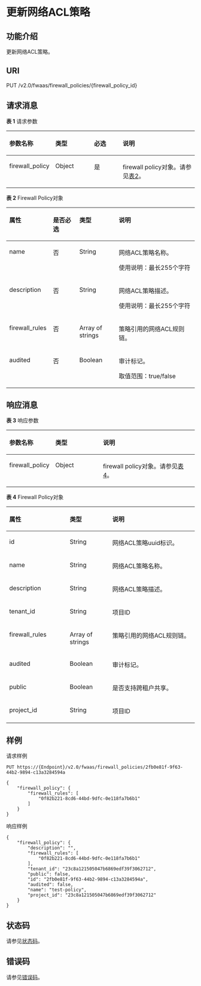 # 更新网络ACL策略<a name="vpc_firewall_0009"></a>

## 功能介绍<a name="section19593265132522"></a>

更新网络ACL策略。

## URI<a name="section46147480132522"></a>

PUT /v2.0/fwaas/firewall\_policies/\{firewall\_policy\_id\}

## 请求消息<a name="section36048911132522"></a>

**表 1**  请求参数

<a name="table8852370132522"></a>
<table><thead align="left"><tr id="row32357095132522"><th class="cellrowborder" valign="top" width="19.388061193880613%" id="mcps1.2.5.1.1"><p id="p45580669132522"><a name="p45580669132522"></a><a name="p45580669132522"></a>参数名称</p>
</th>
<th class="cellrowborder" valign="top" width="21.42785721427857%" id="mcps1.2.5.1.2"><p id="p51498842132522"><a name="p51498842132522"></a><a name="p51498842132522"></a>类型</p>
</th>
<th class="cellrowborder" valign="top" width="16.328367163283673%" id="mcps1.2.5.1.3"><p id="p56072606132522"><a name="p56072606132522"></a><a name="p56072606132522"></a>必选</p>
</th>
<th class="cellrowborder" valign="top" width="42.85571442855714%" id="mcps1.2.5.1.4"><p id="p6648170132522"><a name="p6648170132522"></a><a name="p6648170132522"></a>说明</p>
</th>
</tr>
</thead>
<tbody><tr id="row64881628132522"><td class="cellrowborder" valign="top" width="19.388061193880613%" headers="mcps1.2.5.1.1 "><p id="p14588437132522"><a name="p14588437132522"></a><a name="p14588437132522"></a>firewall_policy</p>
</td>
<td class="cellrowborder" valign="top" width="21.42785721427857%" headers="mcps1.2.5.1.2 "><p id="p52664630132522"><a name="p52664630132522"></a><a name="p52664630132522"></a>Object</p>
</td>
<td class="cellrowborder" valign="top" width="16.328367163283673%" headers="mcps1.2.5.1.3 "><p id="p43844189132522"><a name="p43844189132522"></a><a name="p43844189132522"></a>是</p>
</td>
<td class="cellrowborder" valign="top" width="42.85571442855714%" headers="mcps1.2.5.1.4 "><p id="p50197883132340"><a name="p50197883132340"></a><a name="p50197883132340"></a>firewall policy对象。请参见<a href="#table17002720121127">表2</a>。</p>
</td>
</tr>
</tbody>
</table>

**表 2**  Firewall Policy对象

<a name="table17002720121127"></a>
<table><thead align="left"><tr id="row16929792121127"><th class="cellrowborder" valign="top" width="23.21%" id="mcps1.2.5.1.1"><p id="p18873879121127"><a name="p18873879121127"></a><a name="p18873879121127"></a>属性</p>
</th>
<th class="cellrowborder" valign="top" width="13.98%" id="mcps1.2.5.1.2"><p id="p1187191018576"><a name="p1187191018576"></a><a name="p1187191018576"></a>是否必选</p>
</th>
<th class="cellrowborder" valign="top" width="20.93%" id="mcps1.2.5.1.3"><p id="p12638309121127"><a name="p12638309121127"></a><a name="p12638309121127"></a>类型</p>
</th>
<th class="cellrowborder" valign="top" width="41.88%" id="mcps1.2.5.1.4"><p id="p61199938121127"><a name="p61199938121127"></a><a name="p61199938121127"></a>说明</p>
</th>
</tr>
</thead>
<tbody><tr id="row9858171121127"><td class="cellrowborder" valign="top" width="23.21%" headers="mcps1.2.5.1.1 "><p id="p49865700121127"><a name="p49865700121127"></a><a name="p49865700121127"></a>name</p>
</td>
<td class="cellrowborder" valign="top" width="13.98%" headers="mcps1.2.5.1.2 "><p id="p287210165719"><a name="p287210165719"></a><a name="p287210165719"></a>否</p>
</td>
<td class="cellrowborder" valign="top" width="20.93%" headers="mcps1.2.5.1.3 "><p id="p6225460121127"><a name="p6225460121127"></a><a name="p6225460121127"></a>String</p>
</td>
<td class="cellrowborder" valign="top" width="41.88%" headers="mcps1.2.5.1.4 "><p id="p40337147121127"><a name="p40337147121127"></a><a name="p40337147121127"></a>网络ACL策略名称。</p>
<p id="p1606122895617"><a name="p1606122895617"></a><a name="p1606122895617"></a>使用说明：最长255个字符</p>
</td>
</tr>
<tr id="row61803802121127"><td class="cellrowborder" valign="top" width="23.21%" headers="mcps1.2.5.1.1 "><p id="p39621949121127"><a name="p39621949121127"></a><a name="p39621949121127"></a>description</p>
</td>
<td class="cellrowborder" valign="top" width="13.98%" headers="mcps1.2.5.1.2 "><p id="p087191011575"><a name="p087191011575"></a><a name="p087191011575"></a>否</p>
</td>
<td class="cellrowborder" valign="top" width="20.93%" headers="mcps1.2.5.1.3 "><p id="p66053143121127"><a name="p66053143121127"></a><a name="p66053143121127"></a>String</p>
</td>
<td class="cellrowborder" valign="top" width="41.88%" headers="mcps1.2.5.1.4 "><p id="p15357220121127"><a name="p15357220121127"></a><a name="p15357220121127"></a>网络ACL策略描述。</p>
<p id="p1267612575565"><a name="p1267612575565"></a><a name="p1267612575565"></a>使用说明：最长255个字符</p>
</td>
</tr>
<tr id="row33369184121127"><td class="cellrowborder" valign="top" width="23.21%" headers="mcps1.2.5.1.1 "><p id="p16940942121127"><a name="p16940942121127"></a><a name="p16940942121127"></a>firewall_rules</p>
</td>
<td class="cellrowborder" valign="top" width="13.98%" headers="mcps1.2.5.1.2 "><p id="p7871410165711"><a name="p7871410165711"></a><a name="p7871410165711"></a>否</p>
</td>
<td class="cellrowborder" valign="top" width="20.93%" headers="mcps1.2.5.1.3 "><p id="p27024915121127"><a name="p27024915121127"></a><a name="p27024915121127"></a>Array of strings</p>
</td>
<td class="cellrowborder" valign="top" width="41.88%" headers="mcps1.2.5.1.4 "><p id="p53455884121127"><a name="p53455884121127"></a><a name="p53455884121127"></a>策略引用的网络ACL规则链。</p>
</td>
</tr>
<tr id="row717167121127"><td class="cellrowborder" valign="top" width="23.21%" headers="mcps1.2.5.1.1 "><p id="p30704110121127"><a name="p30704110121127"></a><a name="p30704110121127"></a>audited</p>
</td>
<td class="cellrowborder" valign="top" width="13.98%" headers="mcps1.2.5.1.2 "><p id="p17871310145717"><a name="p17871310145717"></a><a name="p17871310145717"></a>否</p>
</td>
<td class="cellrowborder" valign="top" width="20.93%" headers="mcps1.2.5.1.3 "><p id="p10804884121127"><a name="p10804884121127"></a><a name="p10804884121127"></a>Boolean</p>
</td>
<td class="cellrowborder" valign="top" width="41.88%" headers="mcps1.2.5.1.4 "><p id="p3925300121127"><a name="p3925300121127"></a><a name="p3925300121127"></a>审计标记。</p>
<p id="p172123197567"><a name="p172123197567"></a><a name="p172123197567"></a>取值范围：true/false</p>
</td>
</tr>
</tbody>
</table>

## 响应消息<a name="section41558848132522"></a>

**表 3**  响应参数

<a name="table35154237132522"></a>
<table><thead align="left"><tr id="row52261665132522"><th class="cellrowborder" valign="top" width="23.169999999999998%" id="mcps1.2.4.1.1"><p id="p65769625132522"><a name="p65769625132522"></a><a name="p65769625132522"></a>参数名称</p>
</th>
<th class="cellrowborder" valign="top" width="25.61%" id="mcps1.2.4.1.2"><p id="p12018727132522"><a name="p12018727132522"></a><a name="p12018727132522"></a>类型</p>
</th>
<th class="cellrowborder" valign="top" width="51.22%" id="mcps1.2.4.1.3"><p id="p17036810132522"><a name="p17036810132522"></a><a name="p17036810132522"></a>说明</p>
</th>
</tr>
</thead>
<tbody><tr id="row43204254132522"><td class="cellrowborder" valign="top" width="23.169999999999998%" headers="mcps1.2.4.1.1 "><p id="p40260041132522"><a name="p40260041132522"></a><a name="p40260041132522"></a>firewall_policy</p>
</td>
<td class="cellrowborder" valign="top" width="25.61%" headers="mcps1.2.4.1.2 "><p id="p26565290132522"><a name="p26565290132522"></a><a name="p26565290132522"></a>Object</p>
</td>
<td class="cellrowborder" valign="top" width="51.22%" headers="mcps1.2.4.1.3 "><p id="p59164179132522"><a name="p59164179132522"></a><a name="p59164179132522"></a>firewall policy对象。请参见<a href="#table6763048152111">表4</a>。</p>
</td>
</tr>
</tbody>
</table>

**表 4**  Firewall Policy对象

<a name="table6763048152111"></a>
<table><thead align="left"><tr id="row18764194892115"><th class="cellrowborder" valign="top" width="32.083208320832085%" id="mcps1.2.4.1.1"><p id="p3764194815213"><a name="p3764194815213"></a><a name="p3764194815213"></a>属性</p>
</th>
<th class="cellrowborder" valign="top" width="22.632263226322635%" id="mcps1.2.4.1.2"><p id="p876474817212"><a name="p876474817212"></a><a name="p876474817212"></a>类型</p>
</th>
<th class="cellrowborder" valign="top" width="45.28452845284529%" id="mcps1.2.4.1.3"><p id="p1876484815214"><a name="p1876484815214"></a><a name="p1876484815214"></a>说明</p>
</th>
</tr>
</thead>
<tbody><tr id="row46402691121127"><td class="cellrowborder" valign="top" width="32.083208320832085%" headers="mcps1.2.4.1.1 "><p id="p11805115121127"><a name="p11805115121127"></a><a name="p11805115121127"></a>id</p>
</td>
<td class="cellrowborder" valign="top" width="22.632263226322635%" headers="mcps1.2.4.1.2 "><p id="p13006089121127"><a name="p13006089121127"></a><a name="p13006089121127"></a>String</p>
</td>
<td class="cellrowborder" valign="top" width="45.28452845284529%" headers="mcps1.2.4.1.3 "><p id="p13152683121127"><a name="p13152683121127"></a><a name="p13152683121127"></a>网络ACL策略uuid标识。</p>
</td>
</tr>
<tr id="row376464814211"><td class="cellrowborder" valign="top" width="32.083208320832085%" headers="mcps1.2.4.1.1 "><p id="p19764204872112"><a name="p19764204872112"></a><a name="p19764204872112"></a>name</p>
</td>
<td class="cellrowborder" valign="top" width="22.632263226322635%" headers="mcps1.2.4.1.2 "><p id="p2764154815210"><a name="p2764154815210"></a><a name="p2764154815210"></a>String</p>
</td>
<td class="cellrowborder" valign="top" width="45.28452845284529%" headers="mcps1.2.4.1.3 "><p id="p676474842118"><a name="p676474842118"></a><a name="p676474842118"></a>网络ACL策略名称。</p>
</td>
</tr>
<tr id="row5764144892115"><td class="cellrowborder" valign="top" width="32.083208320832085%" headers="mcps1.2.4.1.1 "><p id="p476424842118"><a name="p476424842118"></a><a name="p476424842118"></a>description</p>
</td>
<td class="cellrowborder" valign="top" width="22.632263226322635%" headers="mcps1.2.4.1.2 "><p id="p147654481219"><a name="p147654481219"></a><a name="p147654481219"></a>String</p>
</td>
<td class="cellrowborder" valign="top" width="45.28452845284529%" headers="mcps1.2.4.1.3 "><p id="p18765204812117"><a name="p18765204812117"></a><a name="p18765204812117"></a>网络ACL策略描述。</p>
</td>
</tr>
<tr id="row3765184815214"><td class="cellrowborder" valign="top" width="32.083208320832085%" headers="mcps1.2.4.1.1 "><p id="p11765848162113"><a name="p11765848162113"></a><a name="p11765848162113"></a>tenant_id</p>
</td>
<td class="cellrowborder" valign="top" width="22.632263226322635%" headers="mcps1.2.4.1.2 "><p id="p4765548162116"><a name="p4765548162116"></a><a name="p4765548162116"></a>String</p>
</td>
<td class="cellrowborder" valign="top" width="45.28452845284529%" headers="mcps1.2.4.1.3 "><p id="p10487112"><a name="p10487112"></a><a name="p10487112"></a>项目ID</p>
</td>
</tr>
<tr id="row7766248182119"><td class="cellrowborder" valign="top" width="32.083208320832085%" headers="mcps1.2.4.1.1 "><p id="p376624822116"><a name="p376624822116"></a><a name="p376624822116"></a>firewall_rules</p>
</td>
<td class="cellrowborder" valign="top" width="22.632263226322635%" headers="mcps1.2.4.1.2 "><p id="p2070691313818"><a name="p2070691313818"></a><a name="p2070691313818"></a>Array of strings</p>
</td>
<td class="cellrowborder" valign="top" width="45.28452845284529%" headers="mcps1.2.4.1.3 "><p id="p076694811218"><a name="p076694811218"></a><a name="p076694811218"></a>策略引用的网络ACL规则链。</p>
</td>
</tr>
<tr id="row376664817218"><td class="cellrowborder" valign="top" width="32.083208320832085%" headers="mcps1.2.4.1.1 "><p id="p1376624892119"><a name="p1376624892119"></a><a name="p1376624892119"></a>audited</p>
</td>
<td class="cellrowborder" valign="top" width="22.632263226322635%" headers="mcps1.2.4.1.2 "><p id="p197661748132118"><a name="p197661748132118"></a><a name="p197661748132118"></a>Boolean</p>
</td>
<td class="cellrowborder" valign="top" width="45.28452845284529%" headers="mcps1.2.4.1.3 "><p id="p1676694811214"><a name="p1676694811214"></a><a name="p1676694811214"></a>审计标记。</p>
</td>
</tr>
<tr id="row1976619489210"><td class="cellrowborder" valign="top" width="32.083208320832085%" headers="mcps1.2.4.1.1 "><p id="p1376694818214"><a name="p1376694818214"></a><a name="p1376694818214"></a>public</p>
</td>
<td class="cellrowborder" valign="top" width="22.632263226322635%" headers="mcps1.2.4.1.2 "><p id="p576634816213"><a name="p576634816213"></a><a name="p576634816213"></a>Boolean</p>
</td>
<td class="cellrowborder" valign="top" width="45.28452845284529%" headers="mcps1.2.4.1.3 "><p id="p19766748192115"><a name="p19766748192115"></a><a name="p19766748192115"></a>是否支持跨租户共享。</p>
</td>
</tr>
<tr id="row109594223354"><td class="cellrowborder" valign="top" width="32.083208320832085%" headers="mcps1.2.4.1.1 "><p id="p870051413911"><a name="p870051413911"></a><a name="p870051413911"></a>project_id</p>
</td>
<td class="cellrowborder" valign="top" width="22.632263226322635%" headers="mcps1.2.4.1.2 "><p id="p17700201411911"><a name="p17700201411911"></a><a name="p17700201411911"></a>String</p>
</td>
<td class="cellrowborder" valign="top" width="45.28452845284529%" headers="mcps1.2.4.1.3 "><p id="p28021558142812"><a name="p28021558142812"></a><a name="p28021558142812"></a>项目ID</p>
</td>
</tr>
</tbody>
</table>

## 样例<a name="section41774729132522"></a>

请求样例

```
PUT https://{Endpoint}/v2.0/fwaas/firewall_policies/2fb0e81f-9f63-44b2-9894-c13a3284594a 

{
    "firewall_policy": {
        "firewall_rules": [
            "0f82b221-8cd6-44bd-9dfc-0e118fa7b6b1"
        ]
    }
}
```

响应样例

```
{
    "firewall_policy": {
        "description": "", 
        "firewall_rules": [
            "0f82b221-8cd6-44bd-9dfc-0e118fa7b6b1"
        ], 
        "tenant_id": "23c8a121505047b6869edf39f3062712", 
        "public": false, 
        "id": "2fb0e81f-9f63-44b2-9894-c13a3284594a", 
        "audited": false, 
        "name": "test-policy",
        "project_id": "23c8a121505047b6869edf39f3062712"
    }
}
```

## 状态码<a name="section10470352390"></a>

请参见[状态码](状态码.md)。

## 错误码<a name="section85821649202813"></a>

请参见[错误码](错误码.md)。

